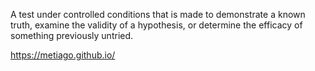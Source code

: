 A test under controlled conditions that is made to demonstrate a known truth, examine the validity of a hypothesis, or determine the efficacy of something previously untried.

https://metiago.github.io/
